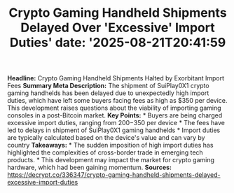 ﻿---
title: "Crypto Gaming Handheld Shipments Delayed Over 'Excessive' Import Duties'
date: '2025-08-21T20:41:59"
category: "Markets"
summary: ""
slug: "crypto gaming handheld shipments delayed over excessive impo"
source_urls:
  - "https://decrypt.co/336347/crypto-gaming-handheld-shipments-delayed-excessive-import-duties"
seo:
  title: "Crypto Gaming Handheld Shipments Delayed Over 'Excessive' Import Duties | Hash n Hedge'
  description: '"
  keywords: ["news", "markets", "brief"]
---
**Headline:** Crypto Gaming Handheld Shipments Halted by Exorbitant Import Fees  **Summary Meta Description:** The shipment of SuiPlay0X1 crypto gaming handhelds has been delayed due to unexpectedly high import duties, which have left some buyers facing fees as high as $350 per device. This development raises questions about the viability of importing gaming consoles in a post-Bitcoin market.  **Key Points:**  * Buyers are being charged excessive import duties, ranging from $200-$350 per device * The fees have led to delays in shipment of SuiPlay0X1 gaming handhelds * Import duties are typically calculated based on the device's value and can vary by country  **Takeaways:**  * The sudden imposition of high import duties has highlighted the complexities of cross-border trade in emerging tech products. * This development may impact the market for crypto gaming hardware, which had been gaining momentum.  **Sources:**  https://decrypt.co/336347/crypto-gaming-handheld-shipments-delayed-excessive-import-duties 
